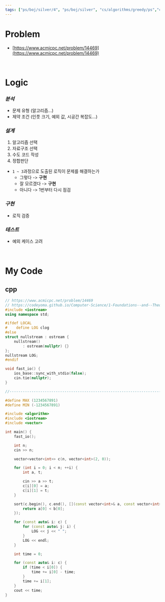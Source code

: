 ```yaml
---
tags: ["ps/boj/silver/4", "ps/boj/silver", "cs/algorithms/greedy/ps","cs/algorithms/sorting/ps"]
---
```


# Problem
- [https://www.acmicpc.net/problem/14469](https://www.acmicpc.net/problem/14469)

<br/>

# Logic

### *분석*
- 문제 유형 (알고리즘...)
- 제약 조건 (인풋 크기, 예외 값, 시공간 복잡도...)

### *설계*
1. 알고리즘 선택
2. 자료구조 선택
3. 수도 코드 작성
4. 정합판단
  - `1 ~ 3`과정으로 도출된 로직이 문제를 해결하는가
    - 그렇다 -> **구현**
    - 잘 모르겠다 -> **구현**
    - 아니다 -> 1번부터 다시 점검

### *구현*
- 로직 검증

### *테스트*
- 예외 케이스 고려

<br/>

# My Code
## cpp
```cpp title="boj/14469.cpp"
// https://www.acmicpc.net/problem/14469
// https://codeyoma.github.io/Computer-Science/1-Foundations--and--Theory/Algorithms/ps/boj/14469/14469
#include <iostream>
using namespace std;

#ifdef LOCAL
#    define LOG clog
#else
struct nullstream : ostream {
    nullstream()
        : ostream(nullptr) {}
};
nullstream LOG;
#endif

void fast_io() {
    ios_base::sync_with_stdio(false);
    cin.tie(nullptr);
}

//--------------------------------------------------------------------------------------------------

#define MAX (1234567891)
#define MIN (-1234567891)

#include <algorithm>
#include <iostream>
#include <vector>

int main() {
    fast_io();

    int n;
    cin >> n;

    vector<vector<int>> c(n, vector<int>(2, 0));

    for (int i = 0; i < n; ++i) {
        int a, t;

        cin >> a >> t;
        c[i][0] = a;
        c[i][1] = t;
    }

    sort(c.begin(), c.end(), [](const vector<int>& a, const vector<int>& b) {
        return a[0] < b[0];
    });

    for (const auto& i: c) {
        for (const auto& j: i) {
            LOG << j << " ";
        }
        LOG << endl;
    }

    int time = 0;

    for (const auto& i: c) {
        if (time < i[0]) {
            time += i[0] - time;
        }
        time += i[1];
    }
    cout << time;
}
```

